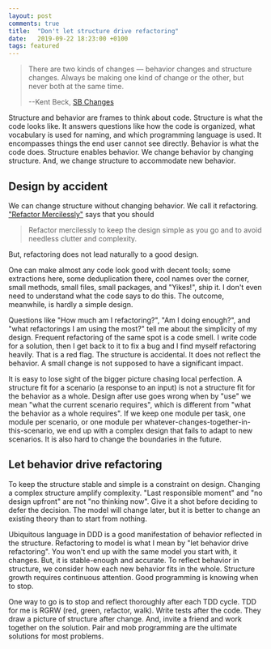```yaml
---
layout: post
comments: true
title:  "Don't let structure drive refactoring"
date:   2019-09-22 18:23:00 +0100
tags: featured
---
```


> There are two kinds of changes — behavior changes and structure changes.
> Always be making one kind of change or the other, but never both at the same time.
>
> --Kent Beck, [SB Changes](https://medium.com/@kentbeck_7670/bs-changes-e574bc396aaa)

Structure and behavior are frames to think about code. Structure is what the code looks like. It answers
questions like how the code is organized, what vocabulary is used for naming, and which programming language
is used. It encompasses things the end user cannot see directly. Behavior is what the code does.
Structure enables behavior.
We change behavior by changing structure. And, we change structure to accommodate new behavior.


## Design by accident
We can change structure without changing behavior. We call it refactoring.
["Refactor Mercilessly"](http://www.extremeprogramming.org/rules/refactor.html) says that you should
>  Refactor mercilessly to keep the design simple as you go and to avoid needless clutter and complexity.

But, refactoring does not lead naturally to a good design.

One can make almost any code look good with decent tools;
some extractions here, some deduplication there, cool names over the corner, small methods, small files,
small packages, and "Yikes!", ship it.
I don't even need to understand what the code says to do this.
The outcome, meanwhile, is hardly a simple design.

Questions like "How much am I refactoring?", "Am I doing enough?", and "what refactorings I am using the most?"
tell me about the simplicity of my design.
Frequent refactoring of the same spot is a code smell.
I write code for a solution, then I get back to it to fix a bug and I find myself refactoring heavily.
That is a red flag.
The structure is accidental. It does not reflect the behavior.
A small change is not supposed to have a significant impact.

It is easy to lose sight of the bigger picture chasing local perfection.
A structure fit for a scenario (a response to an input) is not a structure fit for the behavior as a whole.
Design after use goes wrong when by "use" we mean "what the current scenario requires",
which is different from "what the behavior as a whole requires".
If we keep one module per task, one module per scenario, or one module per
whatever-changes-together-in-this-scenario, we end up with a complex design that fails to adapt to
new scenarios. It is also hard to change the boundaries in the future.


## Let behavior drive refactoring
To keep the structure stable and simple is a constraint on design.
Changing a complex structure amplify complexity.
"Last responsible moment" and "no design upfront" are not "no thinking now".
Give it a shot before deciding to defer the decision.
The model will change later, but it is better to change an existing theory than to start from nothing.

Ubiquitous language in DDD is a good manifestation of behavior reflected in the structure.
Refactoring to model is what I mean by "let behavior drive refactoring".
You won't end up with the same model you start with, it changes. But, it is stable-enough and accurate.
To reflect behavior in structure, we consider how each new behavior fits in the whole.
Structure growth requires continuous attention.
Good programming is knowing when to stop.

One way to go is to stop and reflect thoroughly after each TDD cycle.
TDD for me is RGRW (red, green, refactor, walk).
Write tests after the code.
They draw a picture of structure after change.
And, invite a friend and work together on the solution.
Pair and mob programming are the ultimate solutions for most problems.
